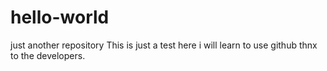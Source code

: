 # hello-world
just another repository
This is just a test here i will learn to use github
thnx to the developers.
